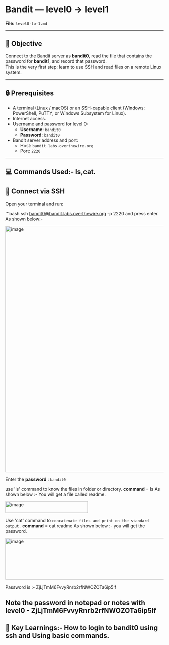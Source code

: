 # Bandit — level0 → level1
**File:** `level0-to-1.md`

---

## 🎯 Objective
Connect to the Bandit server as **bandit0**, read the file that contains the password for **bandit1**, and record that password.  
This is the very first step: learn to use SSH and read files on a remote Linux system.

---

## 🔒 Prerequisites
- A terminal (Linux / macOS) or an SSH-capable client (Windows: PowerShell, PuTTY, or Windows Subsystem for Linux).
- Internet access.
- Username and password for level 0:
  - **Username:** `bandit0`
  - **Password:** `bandit0`
- Bandit server address and port:
  - Host: `bandit.labs.overthewire.org`
  - Port: `2220`

---

## 💻 Commands Used:- ls,cat.


## 🔗 Connect via SSH
Open your terminal and run:

'''bash
ssh bandit0@bandit.labs.overthewire.org -p 2220 
and press enter.
As shown below:-



<img width="808" height="782" alt="image" src="https://github.com/user-attachments/assets/b1559088-237a-4bd5-91ab-54bb06b8da41" />



Enter the **password** : `bandit0`

use 'ls' command to know the files in folder or directory.
**command** = ls
As shown below :- You will get a file called readme.



<img width="262" height="37" alt="image" src="https://github.com/user-attachments/assets/73a4ad90-997e-4078-8a96-21b7c8eaed5d" />



Use 'cat' command to `concatenate files and print on the standard output.`
**command** = cat readme
As shown below :- you will get the password.



<img width="881" height="133" alt="image" src="https://github.com/user-attachments/assets/2808ff86-34af-4a42-9c28-b2ea95e851d7" />



 Password is :- ZjLjTmM6FvvyRnrb2rfNWOZOTa6ip5If

## Note the password in notepad or notes with level0 - ZjLjTmM6FvvyRnrb2rfNWOZOTa6ip5If


## 🚀 Key Learnings:- How to login to bandit0 using ssh and Using basic commands.
